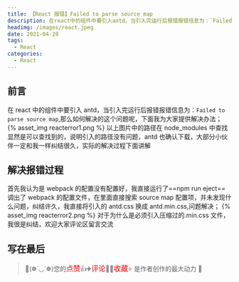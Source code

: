 ```yaml
---
title: 【React 报错】Failed to parse source map
description: 在react中的组件中要引入antd，当引入完运行后报错报错信息为：`Failed to parse source map`,那么如何解决的这个问题呢，下面我为大家提供解决办法；
headimg: /images/react.jpeg
date: 2021-04-28
tags:
  - React
categories:
  - React
---
```


## 前言

在 react 中的组件中要引入 antd，当引入完运行后报错报错信息为：`Failed to parse source map`,那么如何解决的这个问题呢，下面我为大家提供解决办法；
{% asset_img reacterror1.png %}
以上图片中的路径在 node_modules 中查找显然是可以查找到的，说明引入的路径没有问题，antd 也确认下载，大部分小伙伴一定和我一样纠结很久，实际的解决过程下面讲解

## 解决报错过程

首先我认为是 webpack 的配置没有配置好，我直接运行了==npm run eject== 调出了 webpack 的配置文件，在里面直接搜索 source map 配置项，并未发现什么问题，纠结许久，我直接将引入的 antd.css 换成 antd.min.css,问题解决；
{% asset_img reacterror2.png %}
对于为什么是必须引入压缩过的.min.css 文件，我很是纠结，欢迎大家评论区留言交流

## 写在最后

> 🥂(❁´◡`❁)您的<font  color=red size=3>点赞</font>👍➕<font  color=red size=3>评论</font>📝➕<font  color=red size=3>收藏</font>⭐ 是作者创作的最大动力 🤞

